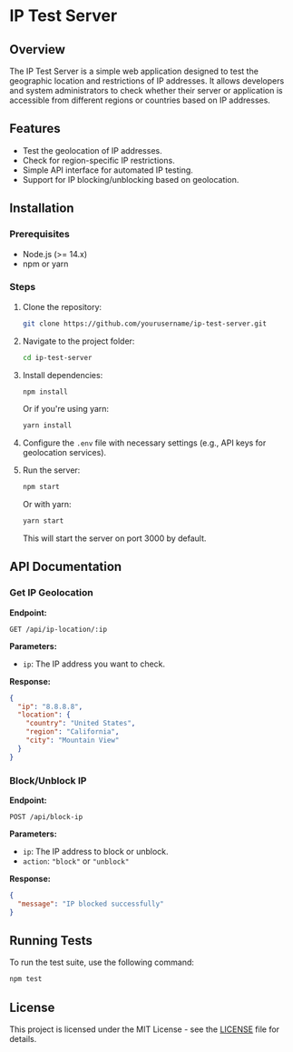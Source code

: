 # IP Test Server

## Overview

The IP Test Server is a simple web application designed to test the geographic location and restrictions of IP addresses. It allows developers and system administrators to check whether their server or application is accessible from different regions or countries based on IP addresses.

## Features

- Test the geolocation of IP addresses.
- Check for region-specific IP restrictions.
- Simple API interface for automated IP testing.
- Support for IP blocking/unblocking based on geolocation.

## Installation

### Prerequisites

- Node.js (>= 14.x)
- npm or yarn

### Steps

1. Clone the repository:
   ```bash
   git clone https://github.com/yourusername/ip-test-server.git
   ```

2. Navigate to the project folder:
   ```bash
   cd ip-test-server
   ```

3. Install dependencies:
   ```bash
   npm install
   ```

   Or if you're using yarn:
   ```bash
   yarn install
   ```

4. Configure the `.env` file with necessary settings (e.g., API keys for geolocation services).

5. Run the server:
   ```bash
   npm start
   ```

   Or with yarn:
   ```bash
   yarn start
   ```

   This will start the server on port 3000 by default.

## API Documentation

### Get IP Geolocation

**Endpoint:**
```
GET /api/ip-location/:ip
```

**Parameters:**
- `ip`: The IP address you want to check.

**Response:**
```json
{
  "ip": "8.8.8.8",
  "location": {
    "country": "United States",
    "region": "California",
    "city": "Mountain View"
  }
}
```

### Block/Unblock IP

**Endpoint:**
```
POST /api/block-ip
```

**Parameters:**
- `ip`: The IP address to block or unblock.
- `action`: `"block"` or `"unblock"`

**Response:**
```json
{
  "message": "IP blocked successfully"
}
```

## Running Tests

To run the test suite, use the following command:

```bash
npm test
```

## License

This project is licensed under the MIT License - see the [LICENSE](LICENSE) file for details.

